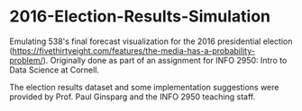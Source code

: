 # 2016-Election-Results-Simulation
Emulating 538's final forecast visualization for the 2016 presidential election (https://fivethirtyeight.com/features/the-media-has-a-probability-problem/). 
Originally done as part of an assignment for INFO 2950: Intro to Data Science at Cornell.

The election results dataset and some implementation suggestions were provided by Prof. Paul Ginsparg and the INFO 2950 teaching staff.
